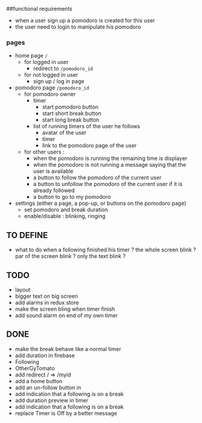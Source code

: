 ##functional requirements
- when a user sign up a pomodoro is created for this user
- the user need to login to manipulate his pomodoro

###  pages
- home page `/`
  - for logged in user 
    - redirect to `/pomodoro_id`
  - for not logged in user
     - sign up / log in page
- pomodoro page `/pomodoro_id`
  - for pomodoro owner
    - timer 
      - start pomodoro button
      - start short break button
      - start long break button 
    - list of running timers of the user he follows
      - avatar of the user 
      - timer
      - link to the pomodoro page of the user
  - for other users : 
    - when the pomodoro is running the remaining time is displayer
    - when the pomodoro is not running a message saying that the user is available
    - a button to follow the pomodoro of the current user
    - a button to unfollow the pomodoro of the current user if it is already followed 
    - a button to go to my pomodoro
- settings (either a page, a pop-up, or buttons on the pomodoro page)
    - set pomodoro and break duration
    - enable/disable : blinking, ringing
    
## TO DEFINE
- what to do when a following finished his timer ? the whole screen blink ? 
par of the screen blink ? only the text blink ? 

## TODO
- layout 
- bigger text on big screen
- add alarms in redux store 
- make the screen bling when timer finish
- add sound alarm on end of my own timer 
## DONE
- make the break behave like a normal timer
- add duration in firebase
- Following
- OtherGyTomato
- add redirect / => /myid
- add a home button 
- add an un-follow button in
- add indication that a following is on a break
- add duration preview in timer
- add indication that a following is on a break
- replace Timer is Off by a better message 
